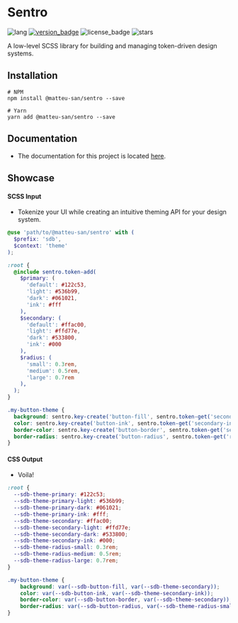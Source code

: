 # Sentro
![lang](https://img.shields.io/badge/lang-SCSS-%23c69)
[![version_badge](https://img.shields.io/npm/v/@matteusan/sentro)](https://www.npmjs.com/package/@matteu-san/sentro)
![license_badge](https://img.shields.io/npm/l/@matteusan/sentro)
![stars](https://img.shields.io/github/stars/MatteuSan/sentro?style=social)

A low-level SCSS library for building and managing token-driven design systems.

## Installation
```shell
# NPM
npm install @matteu-san/sentro --save

# Yarn
yarn add @matteu-san/sentro --save
```

## Documentation
- The documentation for this project is located [here](https://docs.matteusan.me/docs/sentro).

## Showcase
#### SCSS Input
- Tokenize your UI while creating an intuitive theming API for your design system.
```scss
@use 'path/to/@matteu-san/sentro' with (
  $prefix: 'sdb',
  $context: 'theme'
);

:root {
  @include sentro.token-add(
    $primary: (
      'default': #122c53,
      'light': #536b99,
      'dark': #061021,
      'ink': #fff
    ),
    $secondary: (
      'default': #ffac00,
      'light': #ffd77e,
      'dark': #533800,
      'ink': #000
    ),
    $radius: (
      'small': 0.3rem,
      'medium': 0.5rem,
      'large': 0.7rem
    ),
  );
}

.my-button-theme {
  background: sentro.key-create('button-fill', sentro.token-get('secondary'));
  color: sentro.key-create('button-ink', sentro.token-get('secondary-ink'));
  border-color: sentro.key-create('button-border', sentro.token-get('secondary'));
  border-radius: sentro.key-create('button-radius', sentro.token-get('radius-small'));
}
```
#### CSS Output
- Voila!
```css
:root {
  --sdb-theme-primary: #122c53;
  --sdb-theme-primary-light: #536b99;
  --sdb-theme-primary-dark: #061021;
  --sdb-theme-primary-ink: #fff;
  --sdb-theme-secondary: #ffac00;
  --sdb-theme-secondary-light: #ffd77e;
  --sdb-theme-secondary-dark: #533800;
  --sdb-theme-secondary-ink: #000;
  --sdb-theme-radius-small: 0.3rem;
  --sdb-theme-radius-medium: 0.5rem;
  --sdb-theme-radius-large: 0.7rem;
}

.my-button-theme {
    background: var(--sdb-button-fill, var(--sdb-theme-secondary));
    color: var(--sdb-button-ink, var(--sdb-theme-secondary-ink));
    border-color: var(--sdb-button-border, var(--sdb-theme-secondary));
    border-radius: var(--sdb-button-radius, var(--sdb-theme-radius-small));
}
```